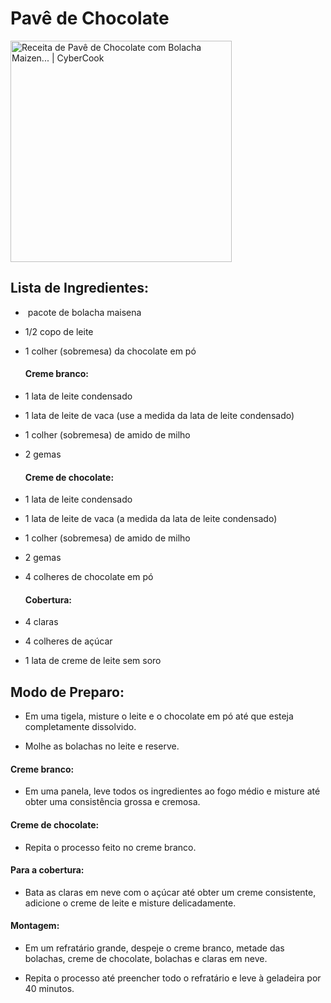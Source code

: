# Pavê de Chocolate

<img title="" src="https://img.cybercook.com.br/imagens/receitas/816/pave-de-chocolate-com-biscoito-maizena.jpg" alt="Receita de Pavê de Chocolate com Bolacha Maizen... | CyberCook" width="354" data-align="left">

## Lista de Ingredientes:

-  pacote de bolacha maisena

- 1/2 copo de leite

- 1 colher (sobremesa) da chocolate em pó
  
  #### **Creme branco:**

- 1 lata de leite condensado

- 1 lata de leite de vaca (use a medida da lata de leite condensado)

- 1 colher (sobremesa) de amido de milho

- 2 gemas
  
  #### **Creme de chocolate:**

- 1 lata de leite condensado

- 1 lata de leite de vaca (a medida da lata de leite condensado)

- 1 colher (sobremesa) de amido de milho

- 2 gemas

- 4 colheres de chocolate em pó
  
  #### **Cobertura:**

- 4 claras

- 4 colheres de açúcar

- 1 lata de creme de leite sem soro

## Modo de Preparo:

- Em uma tigela, misture o leite e o chocolate em pó até que esteja completamente dissolvido.

- Molhe as bolachas no leite e reserve.

#### **Creme branco:**

-  Em uma panela, leve todos os ingredientes ao fogo médio e misture até obter uma consistência grossa e cremosa.

#### **Creme de chocolate:**

- Repita o processo feito no creme branco.

#### **Para a cobertura:**

- Bata as claras em neve com o açúcar até obter um creme consistente, adicione o creme de leite e misture delicadamente.

#### **Montagem:**

- Em um refratário grande, despeje o creme branco, metade das bolachas, creme de chocolate, bolachas e claras em neve.

- Repita o processo até preencher todo o refratário e leve à geladeira por 40 minutos.
